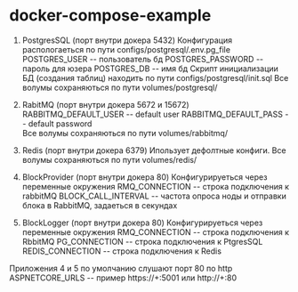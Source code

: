 # docker-compose-example

1) PostgresSQL (порт внутри докера 5432)
   Конфигурация распологаеться по пути configs/postgresql/.env.pg_file
   POSTGRES_USER -- пользователь бд 
   POSTGRES_PASSWORD -- пароль для юзера
   POSTGRES_DB -- имя бд
   Скрипт инициализации БД (создания таблиц) находить по пути configs/postgresql/init.sql
   Все волумы сохраняються по пути volumes/postgresql/
   
2) RabitMQ (порт внутри докера 5672 и 15672)
    RABBITMQ_DEFAULT_USER -- default user 
    RABBITMQ_DEFAULT_PASS -- default password	
    Все волумы сохраняються по пути volumes/rabbitmq/

3) Redis (порт внутри докера 6379)
    Ипользует дефолтные конфиги.
    Все волумы сохраняються по пути volumes/redis/
    
4) BlockProvider (порт внутри докера 80)
    Конфигурируеться через переменные окружения
    RMQ_CONNECTION -- строка подключения к rabbitMQ 
    BLOCK_CALL_INTERVAL -- частота опроса ноды и отправки блока в RabbitMQ, задаеться в секундах
    
5) BlockLogger (порт внутри докера 80)
    Конфигурируеться через переменные окружения
    RMQ_CONNECTION -- строка подключения к RbbitMQ 
    PG_CONNECTION -- строка подключения к PtgresSQL
    REDIS_CONNECTION -- строка подключения к Redis

Приложения 4 и 5 по умолчанию слушают порт 80 по http
ASPNETCORE_URLS --  пример https://+:5001  или http://+:80
